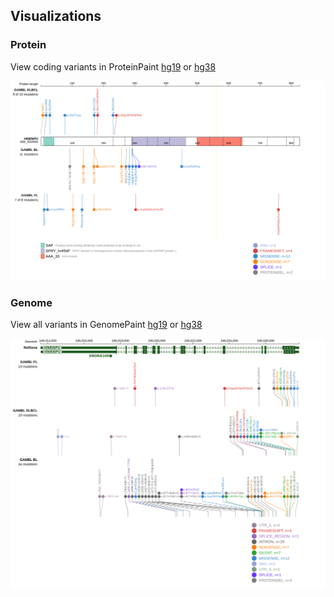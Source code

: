 ## Visualizations
### Protein
View coding variants in ProteinPaint [hg19](https://www.bcgsc.ca/downloads/morinlab/GAMBL/test/genes/HNRNPU_protein.html)  or [hg38](https://www.bcgsc.ca/downloads/morinlab/GAMBL/test/genes/HNRNPU_protein_hg38.html)

![](images/proteinpaint/HNRNPU_NM_031844.svg)

### Genome
View all variants in GenomePaint [hg19](https://www.bcgsc.ca/downloads/morinlab/GAMBL/test/genes/HNRNPU.html)  or [hg38](https://www.bcgsc.ca/downloads/morinlab/GAMBL/test/genes/HNRNPU_hg38.html)

![](images/proteinpaint/HNRNPU.svg)


